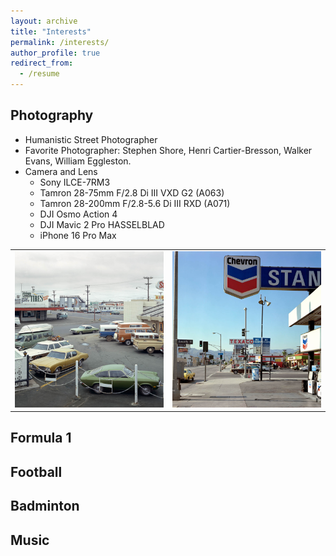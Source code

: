 ```yaml
---
layout: archive
title: "Interests"
permalink: /interests/
author_profile: true
redirect_from:
  - /resume
---
```


Photography
------

- Humanistic Street Photographer
- Favorite Photographer: Stephen Shore, Henri Cartier-Bresson, Walker Evans, William Eggleston.
- Camera and Lens
  - Sony ILCE-7RM3
  - Tamron 28-75mm F/2.8 Di III VXD G2 (A063)
  - Tamron 28-200mm F/2.8-5.6 Di III RXD (A071)
  - DJI Osmo Action 4
  - DJI Mavic 2 Pro HASSELBLAD
  - iPhone 16 Pro Max

<table style="border: none; width: 100%;">
<tr style="border: none;">
<td style="border: none; width: 50%;"><a href="images/interests/photography/Shore-1.jpg"><img src='images\interests\photography\Shore-1.jpg' style="width: 100%; height: 250px; object-fit: cover;"></a></td>
<td style="border: none; width: 50%;"><a href="images/interests/photography/Shore-2.jpg"><img src='images\interests\photography\Shore-2.jpg' style="width: 100%; height: 250px; object-fit: cover;"></a></td>
</tr>
</table>



Formula 1
------

Football
------

Badminton
------

Music
------
